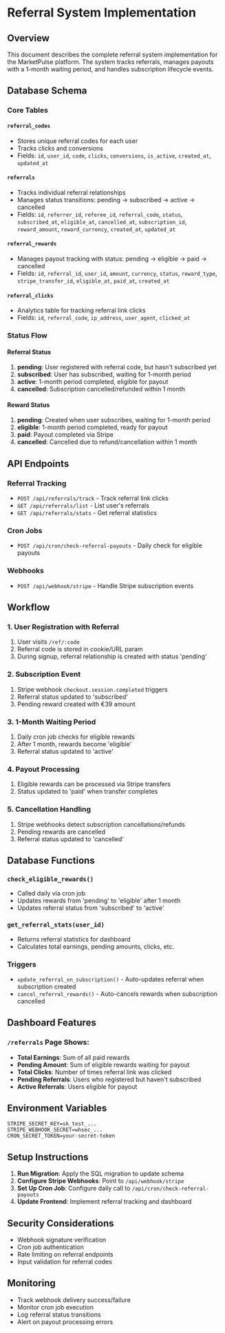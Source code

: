 # Referral System Implementation

## Overview

This document describes the complete referral system implementation for the MarketPulse platform. The system tracks referrals, manages payouts with a 1-month waiting period, and handles subscription lifecycle events.

## Database Schema

### Core Tables

#### `referral_codes`

- Stores unique referral codes for each user
- Tracks clicks and conversions
- Fields: `id`, `user_id`, `code`, `clicks`, `conversions`, `is_active`, `created_at`, `updated_at`

#### `referrals`

- Tracks individual referral relationships
- Manages status transitions: pending → subscribed → active → cancelled
- Fields: `id`, `referrer_id`, `referee_id`, `referral_code`, `status`, `subscribed_at`, `eligible_at`, `cancelled_at`, `subscription_id`, `reward_amount`, `reward_currency`, `created_at`, `updated_at`

#### `referral_rewards`

- Manages payout tracking with status: pending → eligible → paid → cancelled
- Fields: `id`, `referral_id`, `user_id`, `amount`, `currency`, `status`, `reward_type`, `stripe_transfer_id`, `eligible_at`, `paid_at`, `created_at`

#### `referral_clicks`

- Analytics table for tracking referral link clicks
- Fields: `id`, `referral_code`, `ip_address`, `user_agent`, `clicked_at`

### Status Flow

#### Referral Status

1. **pending**: User registered with referral code, but hasn't subscribed yet
2. **subscribed**: User has subscribed, waiting for 1-month period
3. **active**: 1-month period completed, eligible for payout
4. **cancelled**: Subscription cancelled/refunded within 1 month

#### Reward Status

1. **pending**: Created when user subscribes, waiting for 1-month period
2. **eligible**: 1-month period completed, ready for payout
3. **paid**: Payout completed via Stripe
4. **cancelled**: Cancelled due to refund/cancellation within 1 month

## API Endpoints

### Referral Tracking

- `POST /api/referrals/track` - Track referral link clicks
- `GET /api/referrals/list` - List user's referrals
- `GET /api/referrals/stats` - Get referral statistics

### Cron Jobs

- `POST /api/cron/check-referral-payouts` - Daily check for eligible payouts

### Webhooks

- `POST /api/webhook/stripe` - Handle Stripe subscription events

## Workflow

### 1. User Registration with Referral

1. User visits `/ref/:code`
2. Referral code is stored in cookie/URL param
3. During signup, referral relationship is created with status 'pending'

### 2. Subscription Event

1. Stripe webhook `checkout.session.completed` triggers
2. Referral status updated to 'subscribed'
3. Pending reward created with €39 amount

### 3. 1-Month Waiting Period

1. Daily cron job checks for eligible rewards
2. After 1 month, rewards become 'eligible'
3. Referral status updated to 'active'

### 4. Payout Processing

1. Eligible rewards can be processed via Stripe transfers
2. Status updated to 'paid' when transfer completes

### 5. Cancellation Handling

1. Stripe webhooks detect subscription cancellations/refunds
2. Pending rewards are cancelled
3. Referral status updated to 'cancelled'

## Database Functions

### `check_eligible_rewards()`

- Called daily via cron job
- Updates rewards from 'pending' to 'eligible' after 1 month
- Updates referral status from 'subscribed' to 'active'

### `get_referral_stats(user_id)`

- Returns referral statistics for dashboard
- Calculates total earnings, pending amounts, clicks, etc.

### Triggers

- `update_referral_on_subscription()` - Auto-updates referral when subscription created
- `cancel_referral_rewards()` - Auto-cancels rewards when subscription cancelled

## Dashboard Features

### `/referrals` Page Shows:

- **Total Earnings**: Sum of all paid rewards
- **Pending Amount**: Sum of eligible rewards waiting for payout
- **Total Clicks**: Number of times referral link was clicked
- **Pending Referrals**: Users who registered but haven't subscribed
- **Active Referrals**: Users eligible for payout

## Environment Variables

```env
STRIPE_SECRET_KEY=sk_test_...
STRIPE_WEBHOOK_SECRET=whsec_...
CRON_SECRET_TOKEN=your-secret-token
```

## Setup Instructions

1. **Run Migration**: Apply the SQL migration to update schema
2. **Configure Stripe Webhooks**: Point to `/api/webhook/stripe`
3. **Set Up Cron Job**: Configure daily call to `/api/cron/check-referral-payouts`
4. **Update Frontend**: Implement referral tracking and dashboard

## Security Considerations

- Webhook signature verification
- Cron job authentication
- Rate limiting on referral endpoints
- Input validation for referral codes

## Monitoring

- Track webhook delivery success/failure
- Monitor cron job execution
- Log referral status transitions
- Alert on payout processing errors
